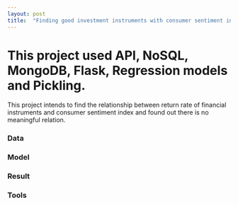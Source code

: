 ```yaml
---
layout: post
title:  "Finding good investment instruments with consumer sentiment index data"
---
```


# This project used API, NoSQL, MongoDB, Flask, Regression models and Pickling.
This project intends to find the relationship between return rate of financial instruments and consumer sentiment index and found out there is no meaningful relation.

### Data


### Model


### Result


### Tools
